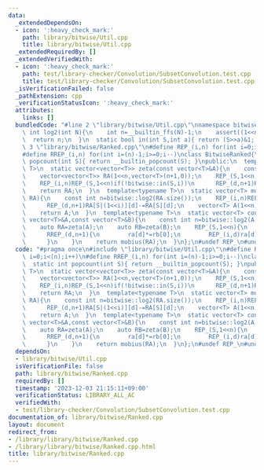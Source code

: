 ```yaml
---
data:
  _extendedDependsOn:
  - icon: ':heavy_check_mark:'
    path: library/bitwise/Util.cpp
    title: library/bitwise/Util.cpp
  _extendedRequiredBy: []
  _extendedVerifiedWith:
  - icon: ':heavy_check_mark:'
    path: test/library-checker/Convolution/SubsetConvolution.test.cpp
    title: test/library-checker/Convolution/SubsetConvolution.test.cpp
  _isVerificationFailed: false
  _pathExtension: cpp
  _verificationStatusIcon: ':heavy_check_mark:'
  attributes:
    links: []
  bundledCode: "#line 2 \"library/bitwise/Util.cpp\"\nnamespace bitwise{\n  static\
    \ int log2(int N){\n    int n=__builtin_ffs(N)-1;\n    assert((1<<n)==N);\n  \
    \  return n;\n  }\n  static bool in(int S,int a){ return (S>>a)&1; }\n}\n#line\
    \ 3 \"library/bitwise/Ranked.cpp\"\n#define REP_(i,n) for(int i=0;i<(n);i++)\n\
    #define RREP_(i,n) for(int i=(n)-1;i>=0;i--)\nclass BitwiseRanked{\n  static int\
    \ popcount(int S){ return __builtin_popcount(S); }\npublic:\n  template<typename\
    \ T>\n  static vector<vector<T>> zeta(const vector<T>&A){\n    const int n=bitwise::log2(A.size());\n\
    \    vector<vector<T>> RA(1<<n,vector<T>(n+1,0));\n    REP_(S,1<<n)RA[S][popcount(S)]=A[S];\n\
    \    REP_(i,n)REP_(S,1<<n)if(!bitwise::in(S,i))\n      REP_(d,n+1)RA[S|(1<<i)][d]+=RA[S][d];\n\
    \    return RA;\n  }\n  template<typename T>\n  static vector<T> mobius(vector<vector<T>>\
    \ RA){\n    const int n=bitwise::log2(RA.size());\n    REP_(i,n)REP_(S,1<<n)if(!bitwise::in(S,i))\n\
    \      REP_(d,n+1)RA[S|(1<<i)][d]-=RA[S][d];\n    vector<T> A(1<<n);\n    REP_(S,1<<n)A[S]=RA[S][popcount(S)];\n\
    \    return A;\n  }\n  template<typename T>\n  static vector<T> convolution(const\
    \ vector<T>&A,const vector<T>&B){\n    const int n=bitwise::log2(A.size());\n\
    \    auto RA=zeta(A);\n    auto RB=zeta(B);\n    REP_(S,1<<n){\n      auto&ra=RA[S],rb=RB[S];\n\
    \      RREP_(d,n+1){\n        ra[d]*=rb[0];\n        REP_(i,d)ra[d]+=ra[i]*rb[d-i];\n\
    \      }\n    }\n    return mobius(RA);\n  }\n};\n#undef REP_\n#undef RREP_\n"
  code: "#pragma once\n#include \"library/bitwise/Util.cpp\"\n#define REP_(i,n) for(int\
    \ i=0;i<(n);i++)\n#define RREP_(i,n) for(int i=(n)-1;i>=0;i--)\nclass BitwiseRanked{\n\
    \  static int popcount(int S){ return __builtin_popcount(S); }\npublic:\n  template<typename\
    \ T>\n  static vector<vector<T>> zeta(const vector<T>&A){\n    const int n=bitwise::log2(A.size());\n\
    \    vector<vector<T>> RA(1<<n,vector<T>(n+1,0));\n    REP_(S,1<<n)RA[S][popcount(S)]=A[S];\n\
    \    REP_(i,n)REP_(S,1<<n)if(!bitwise::in(S,i))\n      REP_(d,n+1)RA[S|(1<<i)][d]+=RA[S][d];\n\
    \    return RA;\n  }\n  template<typename T>\n  static vector<T> mobius(vector<vector<T>>\
    \ RA){\n    const int n=bitwise::log2(RA.size());\n    REP_(i,n)REP_(S,1<<n)if(!bitwise::in(S,i))\n\
    \      REP_(d,n+1)RA[S|(1<<i)][d]-=RA[S][d];\n    vector<T> A(1<<n);\n    REP_(S,1<<n)A[S]=RA[S][popcount(S)];\n\
    \    return A;\n  }\n  template<typename T>\n  static vector<T> convolution(const\
    \ vector<T>&A,const vector<T>&B){\n    const int n=bitwise::log2(A.size());\n\
    \    auto RA=zeta(A);\n    auto RB=zeta(B);\n    REP_(S,1<<n){\n      auto&ra=RA[S],rb=RB[S];\n\
    \      RREP_(d,n+1){\n        ra[d]*=rb[0];\n        REP_(i,d)ra[d]+=ra[i]*rb[d-i];\n\
    \      }\n    }\n    return mobius(RA);\n  }\n};\n#undef REP_\n#undef RREP_"
  dependsOn:
  - library/bitwise/Util.cpp
  isVerificationFile: false
  path: library/bitwise/Ranked.cpp
  requiredBy: []
  timestamp: '2023-12-03 21:15:11+09:00'
  verificationStatus: LIBRARY_ALL_AC
  verifiedWith:
  - test/library-checker/Convolution/SubsetConvolution.test.cpp
documentation_of: library/bitwise/Ranked.cpp
layout: document
redirect_from:
- /library/library/bitwise/Ranked.cpp
- /library/library/bitwise/Ranked.cpp.html
title: library/bitwise/Ranked.cpp
---
```

